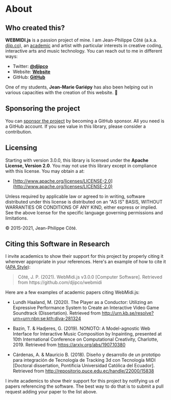 # About

## Who created this?

**WEBMIDI.js** is a passion project of mine. I am Jean-Philippe Côté (a.k.a. 
[djip.co](https://djip.co)), an 
[academic](https://www.cegepmontpetit.ca/cegep/recherche/professeurs-chercheurs/jean-philippe-cote) 
and artist with particular interests in creative coding, interactive arts and music technology. You 
can reach out to me in different ways:

* Twitter: **[@djipco](https://twitter.com/djipco)**
* Website: **[Website](https://djip.co/)**
* GitHub: **[GitHub](https://github.com/djipco/)**

One of my students, **Jean-Marie Gariépy** has also been helping out in various capacities with the
creation of this website. 👏

## Sponsoring the project

You can [sponsor the project](https://github.com/sponsors/djipco/) by becoming a GitHub sponsor. All
you need is a GitHub account. If you see value in this library, please consider a contribution.

## Licensing

Starting with version 3.0.0, this library is licensed under the **Apache License, Version 2.0**. You
may not use this library except in compliance with this license. You may obtain a at:

  * [http://www.apache.org/licenses/LICENSE-2.0](http://www.apache.org/licenses/LICENSE-2.0)

Unless required by applicable law or agreed to in writing, software distributed under this license
is distributed on an "AS IS" BASIS, WITHOUT WARRANTIES OR CONDITIONS OF ANY KIND, either express or
implied. See the above lcense for the specific language governing permissions and limitations.

© 2015-2021, Jean-Philippe Côté.

## Citing this Software in Research

I invite academics to show their support for this project by properly citing it wherever appropriate
in your references. Here's an example of how to cite it ([APA Style](https://apastyle.apa.org/)):

> Côté, J. P. (2021). WebMidi.js v3.0.0 [Computer Software]. Retrieved from 
> https​://github.com/djipco/webmidi

Here are a few examples of academic papers citing WebMidi.js:

* Lundh Haaland, M. (2020). The Player as a Conductor: Utilizing an Expressive Performance
  System to Create an Interactive Video Game Soundtrack (Dissertation). Retrieved from
  http://urn.kb.se/resolve?urn=urn:nbn:se:kth:diva-281324

* Bazin, T. & Hadjeres, G. (2019). NONOTO: A Model-agnostic Web Interface for Interactive
  Music Composition by Inpainting, presented at 10th International Conference on Computational
  Creativity, Charlotte, 2019. Retrieved from https://arxiv.org/abs/1907.10380
* Cárdenas, A. & Mauricio B. (2018). Diseño y desarrollo de un prototipo para integración de
  Tecnología de Tracking 3d con Tecnología MIDI [Doctoral dissertation, Pontificia Universidad
  Católica del Ecuador]. Retrieved from http://repositorio.puce.edu.ec/handle/22000/15838

I invite academics to show their support for this project by notifying us of papers referencing the
software. The best way to do that is to submit a pull request adding your paper to the list above.

